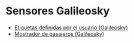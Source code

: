 # Sensores Galileosky

* [Etiquetas definidas por el usuario (Galileosky)](etiquetas-definidas-por-el-usuario-galileosky.md)
* [Mostrador de pasajeros (Galileosky)](mostrador-de-pasajeros-galileosky.md)
